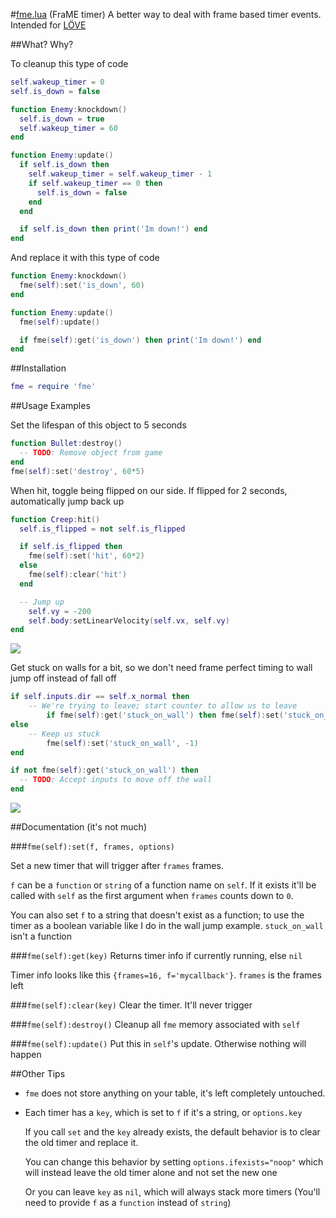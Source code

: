 #[fme.lua](https://raw.github.com/farzher/fme-lua/master/fme.lua) (FraME timer)
A better way to deal with frame based timer events. Intended for [LÖVE](https://love2d.org/)


##What? Why?

To cleanup this type of code
```lua
self.wakeup_timer = 0
self.is_down = false

function Enemy:knockdown()
  self.is_down = true
  self.wakeup_timer = 60
end

function Enemy:update()
  if self.is_down then
    self.wakeup_timer = self.wakeup_timer - 1
    if self.wakeup_timer == 0 then
      self.is_down = false
    end
  end

  if self.is_down then print('Im down!') end
end
```

And replace it with this type of code
```lua
function Enemy:knockdown()
  fme(self):set('is_down', 60)
end

function Enemy:update()
  fme(self):update()

  if fme(self):get('is_down') then print('Im down!') end
end
```



##Installation
```lua
fme = require 'fme'
```


##Usage Examples


Set the lifespan of this object to 5 seconds
```lua
function Bullet:destroy()
  -- TODO: Remove object from game
end
fme(self):set('destroy', 60*5)
```


When hit, toggle being flipped on our side. If flipped for 2 seconds, automatically jump back up
```lua
function Creep:hit()
  self.is_flipped = not self.is_flipped

  if self.is_flipped then
    fme(self):set('hit', 60*2)
  else
    fme(self):clear('hit')
  end

  -- Jump up
    self.vy = -200
    self.body:setLinearVelocity(self.vx, self.vy)
end
```
![](https://raw.github.com/farzher/fme-lua/master/wakeup.gif)


Get stuck on walls for a bit, so we don't need frame perfect timing to wall jump off instead of fall off
```lua
if self.inputs.dir == self.x_normal then
	-- We're trying to leave; start counter to allow us to leave
		if fme(self):get('stuck_on_wall') then fme(self):set('stuck_on_wall', 10, {ifexists='noop'}) end
else
	-- Keep us stuck
		fme(self):set('stuck_on_wall', -1)
end

if not fme(self):get('stuck_on_wall') then
  -- TODO: Accept inputs to move off the wall
end
```
![](https://raw.github.com/farzher/fme-lua/master/wallstick.gif)


##Documentation (it's not much)

###`fme(self):set(f, frames, options)`

Set a new timer that will trigger after `frames` frames.

`f` can be a `function` or `string` of a function name on `self`. If it exists it'll be called with `self` as the first argument when `frames` counts down to `0`.

You can also set `f` to a string that doesn't exist as a function; to use the timer as a boolean variable like I do in the wall jump example. `stuck_on_wall` isn't a function



###`fme(self):get(key)`
Returns timer info if currently running, else `nil`

Timer info looks like this `{frames=16, f='mycallback'}`. `frames` is the frames left


###`fme(self):clear(key)`
Clear the timer. It'll never trigger

###`fme(self):destroy()`
Cleanup all `fme` memory associated with `self`

###`fme(self):update()`
Put this in `self`'s update. Otherwise nothing will happen



##Other Tips
- `fme` does not store anything on your table, it's left completely untouched.
- Each timer has a `key`, which is set to `f` if it's a string, or `options.key`

  If you call `set` and the `key` already exists, the default behavior is to clear the old timer and replace it.

  You can change this behavior by setting `options.ifexists="noop"` which will instead leave the old timer alone and not set the new one

  Or you can leave `key` as `nil`, which will always stack more timers (You'll need to provide `f` as a `function` instead of `string`)

